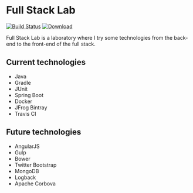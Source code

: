 # Full Stack Lab
[![Build Status](https://travis-ci.org/rocklass/fullstacklab.svg?branch=master)](https://travis-ci.org/rocklass/fullstacklab) [![Download](https://api.bintray.com/packages/rocklass/maven/fullstacklab/images/download.svg)](https://bintray.com/rocklass/maven/fullstacklab/_latestVersion)

Full Stack Lab is a laboratory where I try some technologies from the back-end to the front-end of the full stack.

## Current technologies
  * Java
  * Gradle
  * JUnit
  * Spring Boot
  * Docker
  * JFrog Bintray
  * Travis CI

## Future technologies
  * AngularJS
  * Gulp
  * Bower
  * Twitter Bootstrap
  * MongoDB
  * Logback
  * Apache Corbova

